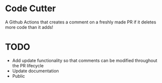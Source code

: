 # Code Cutter

A Github Actions that creates a comment on a freshly made PR if it deletes more code than it adds!

# TODO

- Add update functionality so that comments can be modified throughout the PR lifecycle
- Update documentation
- Public 
